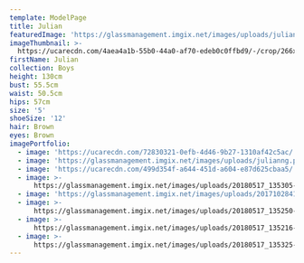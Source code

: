 ```yaml
---
template: ModelPage
title: Julian
featuredImage: 'https://glassmanagement.imgix.net/images/uploads/julianbanner129863.jpg'
imageThumbnail: >-
  https://ucarecdn.com/4aea4a1b-55b0-44a0-af70-edeb0c0ffbd9/-/crop/266x339/84,0/-/preview/
firstName: Julian
collection: Boys
height: 130cm
bust: 55.5cm
waist: 50.5cm
hips: 57cm
size: '5'
shoeSize: '12'
hair: Brown
eyes: Brown
imagePortfolio:
  - image: 'https://ucarecdn.com/72830321-0efb-4d46-9b27-1310af42c5ac/'
  - image: 'https://glassmanagement.imgix.net/images/uploads/julianng.png'
  - image: 'https://ucarecdn.com/499d354f-a644-451d-a604-e87d625cbaa5/'
  - image: >-
      https://glassmanagement.imgix.net/images/uploads/20180517_135305-3072x3795.png
  - image: 'https://glassmanagement.imgix.net/images/uploads/201710284188.jpg'
  - image: >-
      https://glassmanagement.imgix.net/images/uploads/20180517_135250-3072x3165.png
  - image: >-
      https://glassmanagement.imgix.net/images/uploads/20180517_135216-3072x3118.png
  - image: >-
      https://glassmanagement.imgix.net/images/uploads/20180517_135325-3072x3289.png
---
```


